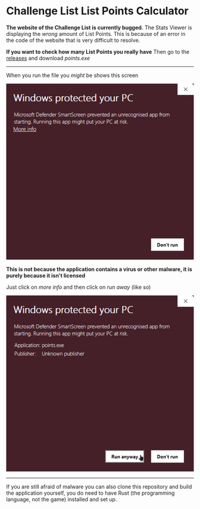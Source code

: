 # Challenge List List Points Calculator
**The website of the Challenge List is currently bugged.**
The Stats Viewer is displaying the *wrong* amount of List Points. This is because of an error in the code of the website that is very difficult to resolve. 

**If you want to check how many List Points you really have**
Then go to the [releases](https://github.com/48exa/cl-point-calculator/releases/tag/Release) and download *points.exe* 

---
When you run the file you *might* be shows this screen 

![Windows is trying to protect your PC warning pop-up](screenshots/windows_popup.png)

**This is not because the application contains a virus or other malware, it is purely because it isn't licensed**

Just click on *more info* and then click on *run away*
(like so)

![Fix for the Windows is trying to protect your PC warning pop-up](screenshots/windows_pupup_fix.png)

---
If you are still afraid of malware you can also clone this repository and build the application yourself, you do need to have Rust (the programming language, not the game) installed and set up.
